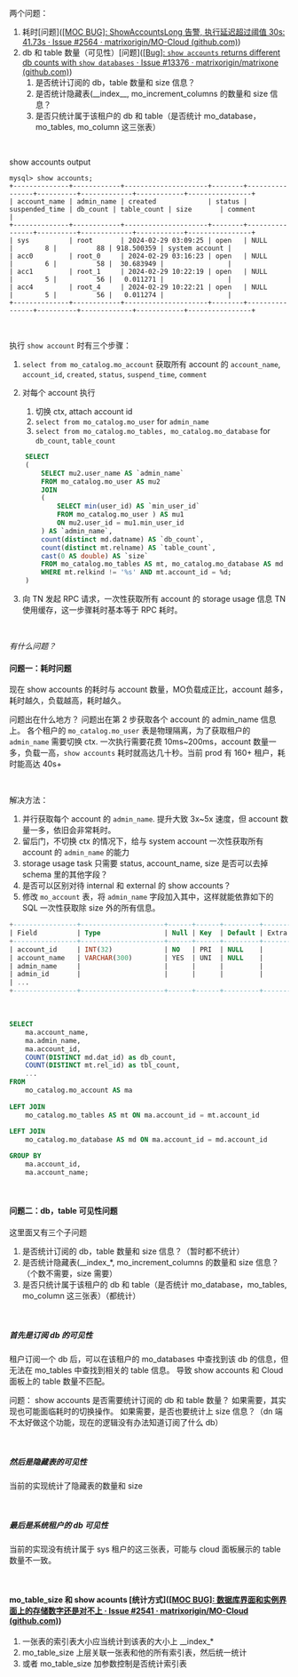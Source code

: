 两个问题：
1. 耗时[问题]([[MOC BUG]: ShowAccountsLong 告警, 执行延迟超过阈值 30s: 41.73s · Issue #2564 · matrixorigin/MO-Cloud (github.com)](https://github.com/matrixorigin/MO-Cloud/issues/2564))
2. db 和 table 数量（可见性）[问题]([[Bug]: `show accounts` returns different db counts with `show databases` · Issue #13376 · matrixorigin/matrixone (github.com)](https://github.com/matrixorigin/matrixone/issues/13376))
	1. 是否统计订阅的 db，table 数量和 size 信息？
	2. 是否统计隐藏表(\_\_index__, mo_increment_columns 的数量和 size 信息？
	3. 是否只统计属于该租户的 db 和 table（是否统计 mo_database，mo_tables, mo_column 这三张表）


<br>

show accounts output
```
mysql> show accounts;
+--------------+------------+---------------------+--------+----------------+----------+-------------+------------+----------------+
| account_name | admin_name | created             | status | suspended_time | db_count | table_count | size       | comment        |
+--------------+------------+---------------------+--------+----------------+----------+-------------+------------+----------------+
| sys          | root       | 2024-02-29 03:09:25 | open   | NULL           |        8 |          88 | 918.500359 | system account |
| acc0         | root_0     | 2024-02-29 03:16:23 | open   | NULL           |        6 |          58 |  30.683949 |                |
| acc1         | root_1     | 2024-02-29 10:22:19 | open   | NULL           |        5 |          56 |   0.011271 |                |
| acc4         | root_4     | 2024-02-29 10:22:21 | open   | NULL           |        5 |          56 |   0.011274 |                |
+--------------+------------+---------------------+--------+----------------+----------+-------------+------------+----------------+
```
<br>

执行 `show account` 时有三个步骤：
1. `select from mo_catalog.mo_account` 获取所有 account 的 `account_name`, `account_id`, `created`, `status`, `suspend_time`, `comment`

2. 对每个 account 执行
	1. 切换 ctx, attach account id
	2. ``select from mo_catalog.mo_user`` for `admin_name`
	3. `select from mo_catalog.mo_tables, mo_catalog.mo_database` for `db_count`, `table_count`
```sql
	SELECT 
    ( 
		SELECT mu2.user_name AS `admin_name`
	    FROM mo_catalog.mo_user AS mu2
	    JOIN 
	    (
			SELECT min(user_id) AS `min_user_id`
		    FROM mo_catalog.mo_user ) AS mu1
		    ON mu2.user_id = mu1.min_user_id 
		) AS `admin_name`, 
        count(distinct md.datname) AS `db_count`, 
        count(distinct mt.relname) AS `table_count`, 
        cast(0 AS double) AS `size`
	    FROM mo_catalog.mo_tables AS mt, mo_catalog.mo_database AS md
	    WHERE mt.relkind != '%s' AND mt.account_id = %d;
	)
```


3. 向 TN 发起 RPC 请求，一次性获取所有 account 的 storage usage 信息
	TN 使用缓存，这一步骤耗时基本等于 RPC 耗时。

<br>

*有什么问题？*
#### 问题一：耗时问题
现在 show accounts 的耗时与 account 数量，MO负载成正比，account 越多，耗时越久，负载越高，耗时越久。

问题出在什么地方？
问题出在第 2 步获取各个 account 的 admin_name 信息上。
各个租户的 `mo_catalog.mo_user` 表是物理隔离，为了获取租户的 `admin_name` 需要切换 ctx. 一次执行需要花费 10ms~200ms，account 数量一多，负载一高，`show accounts` 耗时就高达几十秒。当前 prod 有 160+ 租户，耗时能高达 40s+

<br>

解决方法：
1. 并行获取每个 account 的 `admin_name`. 提升大致 3x~5x 速度，但 account 数量一多，依旧会非常耗时。 
2. 留后门，不切换 ctx 的情况下，给与 system account 一次性获取所有 account 的  `admin_name` 的能力
3. storage usage task 只需要 status, account_name, size 是否可以去掉 schema 里的其他字段？
4. 是否可以区别对待 internal 和 external 的 show accounts？  
5. 修改 `mo_account` 表，将 `admin_name` 字段加入其中，这样就能依靠如下的 SQL 一次性获取除 size 外的所有信息。
```sql
+----------------+---------------------+------+------+---------+-------+---------+
| Field          | Type                | Null | Key  | Default | Extra | Comment |
+----------------+---------------------+------+------+---------+-------+---------+
| account_id     | INT(32)             | NO   | PRI  | NULL    |       |         |
| account_name   | VARCHAR(300)        | YES  | UNI  | NULL    |       |         |
| admin_name     |                     |      |      |         |       |         |
| admin_id       |                     |      |      |         |       |         |
| ...                                                                            |
+----------------+---------------------+------+------+---------+-------+---------+
```

<br>

```sql
SELECT 
	ma.account_name, 
	ma.admin_name,
	ma.account_id, 
	COUNT(DISTINCT md.dat_id) as db_count, 
	COUNT(DISTINCT mt.rel_id) as tbl_count,
	...
FROM 
	mo_catalog.mo_account AS ma
	
LEFT JOIN 
	mo_catalog.mo_tables AS mt ON ma.account_id = mt.account_id
	
LEFT JOIN 
	mo_catalog.mo_database AS md ON ma.account_id = md.account_id

GROUP BY 
	ma.account_id, 
	ma.account_name;
```

<br>

#### 问题二：db，table 可见性问题
这里面又有三个子问题
1. 是否统计订阅的 db，table 数量和 size 信息？（暂时都不统计）
2. 是否统计隐藏表(\_\_index_\*, mo_increment_columns 的数量和 size 信息？（个数不需要，size 需要）
3. 是否只统计属于该租户的 db 和 table（是否统计 mo_database，mo_tables, mo_column 这三张表）（都统计）

<br>

##### 首先是订阅 db 的可见性
租户订阅一个 db 后，可以在该租户的 mo_databases 中查找到该 db 的信息，但无法在 mo_tables 中查找到相关的 table 信息。
导致 show accounts 和 Cloud 面板上的 table 数量不匹配。

问题：
	show accounts 是否需要统计订阅的 db 和 table 数量？
	如果需要，其实现也可能面临耗时的切换操作。
	如果需要，是否也要统计上 size 信息？（dn 端不太好做这个功能，现在的逻辑没有办法知道订阅了什么 db）

 <br>

##### 然后是隐藏表的可见性
当前的实现统计了隐藏表的数量和 size

<br>

##### 最后是系统租户的 db 可见性
当前的实现没有统计属于 sys 租户的这三张表，可能与 cloud 面板展示的 table 数量不一致。

<br>

#### mo_table_size 和 show acounts [统计方式]([[MOC BUG]: 数据库界面和实例界面上的存储数字还是对不上 · Issue #2541 · matrixorigin/MO-Cloud (github.com)](https://github.com/matrixorigin/MO-Cloud/issues/2541))
1. 一张表的索引表大小应当统计到该表的大小上 \_\_index_*
2. mo_table_size 上层关联一张表和他的所有索引表，然后统一统计
3. 或者 mo_table_size 加参数控制是否统计索引表

